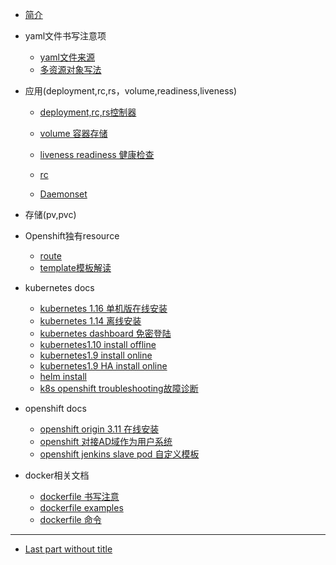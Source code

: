 * [简介](README.md)

* yaml文件书写注意项
  * [yaml文件来源](2018-05-29-yaml-from+write-note.md)
  * [多资源对象写法](2018-05-29-multi-kind-list.md)

* 应用(deployment,rc,rs，volume,readiness,liveness)
  * [deployment,rc,rs控制器](application/2018-05-31-deployment-rc-rs.md)
  * [volume 容器存储](application/2018-05-31-volume.md)
  * [liveness readiness 健康检查](application/2018-07-05-livemess-readiness.md)
  
  * [rc]()
  * [Daemonset]()

* 存储(pv,pvc)


* Openshift独有resource
  * [route]()
  * [template模板解读](openshift-docs/2019-08-08--how-to-write-openshift-template.md)

* kubernetes docs
  * [kubernetes 1.16 单机版在线安装](kubernetes-docs/2019-10-14-kubernetes-1.16-install-online.md)
  * [kubernetes 1.14 离线安装](kubernetes-docs/2019-04-19-kubernetes-1.14-install-offline.md) 
  * [kubernetes dashboard 免密登陆](kubernetes-docs/2018-11-20-kubernetes-dashboard-enable-http.md)
  * [kubernetes1.10 install offline](kubernetes-docs/2018-04-07-kubernetes-1.10-install-offline.md)
  * [kubernetes1.9 install online](kubernetes-docs/2018-04-02-kubernetes-1.9-install-online.md)
  * [kubernetes1.9 HA install online](kubernetes-docs/2018-04-04-kubernetes-1.9-HA-install-online.md)
  * [helm install](kubernetes-docs/2018-05-02-install-helm.md)
  * [k8s openshift troubleshooting故障诊断](kubernetes-docs/2019-07-27-openshift-k8s-troubleshooting.md)

* openshift docs
  * [openshift origin 3.11 在线安装](openshift-docs/2019-07-02-openshift311-origin在线部署.md)
  * [openshift 对接AD域作为用户系统](openshift-docs/2019-09-24-openshift311-AD.md) 
  * [openshift jenkins slave pod 自定义模板](openshift-docs/2019-11-13-openshift3.11-jenkins-slave-pod-template.md)

* docker相关文档
  * [dockerfile 书写注意](docker-docs/2017-08-10-dockerfile-notes.md)
  * [dockerfile examples](docker-docs/2017-08-10-dockerfile-examples.md)
  * [dockerfile 命令](docker-docs/2017-07-19-dockerfile-command.md)

----

* [Last part without title]()
